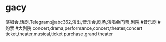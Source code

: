 # gacy
演唱会,话剧,Telegram:@abc362,演出,音乐会,剧场,演唱会门票,剧院 #音乐剧 #购票 #大剧院 concert,drama,performance,concert,theater,concert ticket,theater,musical,ticket purchase,grand theater

